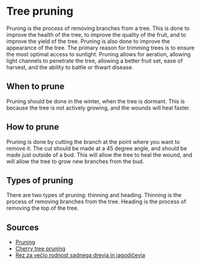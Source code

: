 # Tree pruning

Pruning is the process of removing branches from a tree. This is done to improve the health of the tree, to improve the quality of the fruit, and to improve the yield of the tree. Pruning is also done to improve the appearance of the tree. The primary reason for trimming trees is to ensure the most optimal access to sunlight. Pruning allows for aeration, allowing light channels to penetrate the tree, allowing a better fruit set, ease of harvest, and the ability to battle or thwart disease.

## When to prune

Pruning should be done in the winter, when the tree is dormant. This is because the tree is not actively growing, and the wounds will heal faster.

## How to prune

Pruning is done by cutting the branch at the point where you want to remove it. The cut should be made at a 45 degree angle, and should be made just outside of a bud. This will allow the tree to heal the wound, and will allow the tree to grow new branches from the bud.

## Types of pruning

There are two types of pruning: thinning and heading. Thinning is the process of removing branches from the tree. Heading is the process of removing the top of the tree.

## Sources

- [Pruning](https://www.gardeningknowhow.com/edible/fruits/fruit-trees/pruning.htm)
- [Cherry tree pruning](https://www.gardeningknowhow.com/edible/fruits/cherry/cherry-tree-pruning.htm)
- [Rez za večjo rodnost sadnega drevja in jagodičevja](https://www.youtube.com/watch?v=GwT-g0uZIMg&t=1900s&ab_channel=Plantella)
